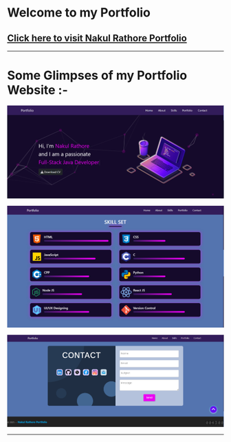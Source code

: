 # Welcome to my Portfolio
## [Click here to visit Nakul Rathore Portfolio](https://27-nakulrathore.github.io/Portfolio---Latest/)
---
# Some Glimpses of my Portfolio Website :-

![Screenstot1](./assets/ss/ss1.png)

![Screenstot2](./assets/ss/ss2.png)

![Screenstot3](./assets/ss/ss3.png)

---